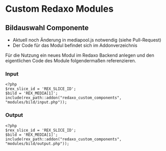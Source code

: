 # Custom Redaxo Modules

## Bildauswahl Componente
 - Aktuell noch Änderung in mediapool.js notwendig (siehe Pull-Request)
 - Der Code für das Modul befindet sich im Addonverzeichnis 

Für die Nutzung ein neues Modul im Redaxo Backend anlegen und den eigentlichen Code des Module folgendermaßen referenzieren. 

### Input

    <?php
    $rex_slice_id = 'REX_SLICE_ID';
    $bild = 'REX_MEDIA[1]';
    include(rex_path::addon("redaxo_custom_components", "modules/bild/input.php"));

### Output

    <?php
    $rex_slice_id = 'REX_SLICE_ID';
    $bild = 'REX_MEDIA[1]';
    include(rex_path::addon("redaxo_custom_components", "modules/bild/output.php"));